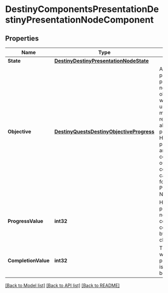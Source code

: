# DestinyComponentsPresentationDestinyPresentationNodeComponent

## Properties
Name | Type | Description | Notes
------------ | ------------- | ------------- | -------------
**State** | [**DestinyDestinyPresentationNodeState**](Destiny.DestinyPresentationNodeState.md) |  | [optional] 
**Objective** | [**DestinyQuestsDestinyObjectiveProgress**](Destiny.Quests.DestinyObjectiveProgress.md) | An optional property: presentation nodes MAY have objectives, which can be used to infer more human readable data about the progress. However, progressValue and completionValue ought to be considered the canonical values for progress on Progression Nodes. | [optional] 
**ProgressValue** | **int32** | How much of the presentation node is considered to be completed so far by the given character/profile. | [optional] 
**CompletionValue** | **int32** | The value at which the presentation ode is considered to be completed. | [optional] 

[[Back to Model list]](../README.md#documentation-for-models) [[Back to API list]](../README.md#documentation-for-api-endpoints) [[Back to README]](../README.md)


